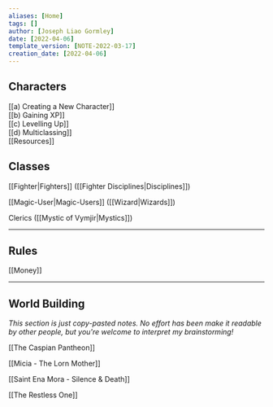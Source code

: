 ```yaml
---
aliases: [Home]
tags: []
author: [Joseph Liao Gormley]
date: [2022-04-06]
template_version: [NOTE-2022-03-17]
creation_date: [2022-04-06]
---
```

## Characters
[[a) Creating a New Character]]<br>[[b) Gaining XP]]<br>[[c) Levelling Up]]<br>[[d) Multiclassing]]<br>[[Resources]]

## Classes
[[Fighter|Fighters]] ([[Fighter Disciplines|Disciplines]])
<!-- Mystic, Gish, Thief, Face/Bard -->

[[Magic-User|Magic-Users]] ([[Wizard|Wizards]])

Clerics ([[Mystic of Vymjir|Mystics]])
<br>

___
## Rules
[[Money]]
<br>

___
## World Building
*This section is just copy-pasted notes. No effort has been make it readable by other people, but you're welcome to interpret my brainstorming!*

[[The Caspian Pantheon]]

[[Micia - The Lorn Mother]]

[[Saint Ena Mora - Silence & Death]]

[[The Restless One]]

